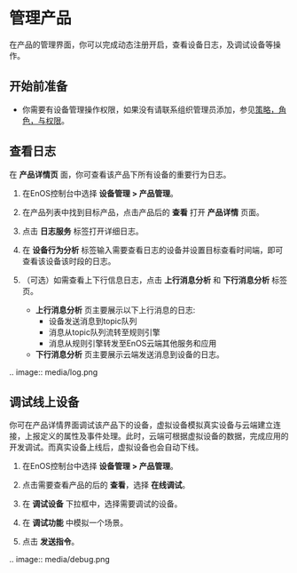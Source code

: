 # 管理产品

在产品的管理界面，你可以完成动态注册开启，查看设备日志，及调试设备等操作。

## 开始前准备

- 你需要有设备管理操作权限，如果没有请联系组织管理员添加，参见[策略，角色，与权限](/docs/iam/zh_CN/latest/access_policy)。

## 查看日志<check>

在 **产品详情页** 面，你可查看该产品下所有设备的重要行为日志。

1. 在EnOS控制台中选择 **设备管理 > 产品管理**。

2. 在产品列表中找到目标产品，点击产品后的 **查看** 打开 **产品详情** 页面。

3. 点击 **日志服务** 标签打开详细日志。

4. 在 **设备行为分析** 标签输入需要查看日志的设备并设置目标查看时间端，即可查看该设备该时段的日志。

5. （可选）如需查看上下行信息日志，点击 **上行消息分析** 和 **下行消息分析** 标签页。

   - **上行消息分析** 页主要展示以下上行消息的日志:
     - 设备发送消息到topic队列
     - 消息从topic队列流转至规则引擎
     - 消息从规则引擎转发至EnOS云端其他服务和应用
   - **下行消息分析** 页主要展示云端发送消息到设备的日志。

.. image:: media/log.png

## 调试线上设备<debug>

你可在产品详情界面调试该产品下的设备，虚拟设备模拟真实设备与云端建立连接，上报定义的属性及事件处理。此时，云端可根据虚拟设备的数据，完成应用的开发调试。而真实设备上线后，虚拟设备也会自动下线。

1. 在EnOS控制台中选择 **设备管理 > 产品管理**。

2. 点击需要查看产品的后的 **查看**，选择 **在线调试**。

3. 在 **调试设备** 下拉框中，选择需要调试的设备。

4. 在 **调试功能** 中模拟一个场景。

5. 点击 **发送指令**。

.. image:: media/debug.png
